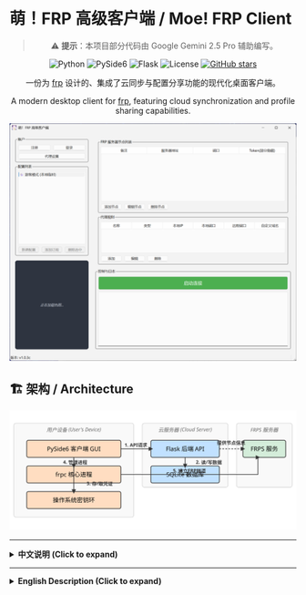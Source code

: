 # 萌！FRP 高级客户端 / Moe! FRP Client

<div align="center">
 
> ⚠️ **提示**：本项目部分代码由 Google Gemini 2.5 Pro 辅助编写。

![Python](https://img.shields.io/badge/Python-3.12%2B-blue?logo=python)
![PySide6](https://img.shields.io/badge/UI-PySide6-orange?logo=qt)
![Flask](https://img.shields.io/badge/Backend-Flask-black?logo=flask)
![License](https://img.shields.io/badge/License-MIT-green)
[![GitHub stars](https://img.shields.io/github/stars/XMZO/MoeFrpClient?style=social)](https://github.com/XMZO/MoeFrpClient/stargazers)

一份为 [frp](https://github.com/fatedier/frp) 设计的、集成了云同步与配置分享功能的现代化桌面客户端。

A modern desktop client for [frp](https://github.com/fatedier/frp), featuring cloud synchronization and profile sharing capabilities.

</div>

![软件截图](assets/screenshot.png)

## 🏗️ 架构 / Architecture

![项目架构图](assets/architecture.svg)

---

<details>
<summary><strong>中文说明 (Click to expand)</strong></summary>

## 简介

**萌！FRP 客户端** 是一个基于 Python 和 PySide6 构建的 `frp` 图形化工具。它旨在提供一个比原生命令行更直观、更易于管理的 `frpc` 操作体验，并引入了**云端同步**和**配置分享**等高级功能，旨在为 `frp` 用户提供一个功能更丰富、操作更便捷的图形化管理方案。

## ✨ 主要功能

### **账户与配置管理**
*   **多模式配置**:
    *   **游客模式**: 无需登录，用于本地临时配置和快速测试。
    *   **云端配置**: 登录后，个人配置将自动与云端服务器同步，实现多设备共享。
    *   **订阅模式**: 支持一键添加他人分享的配置，并能与分享源保持同步更新。
*   **完整的用户系统**: 支持用户注册、登录，并提供安全的、基于令牌的密码重置流程。
*   **强大的分享系统**:
    *   **完整分享**: 分享一个固定的、不可修改的 `frp` 配置包。
    *   **模板分享**: 分享一个可定制的模板，允许订阅者选择节点、自定义本地端口等。
    *   **分享管理**: 用户可以随时查看、管理或撤销自己创建的分享。

### **安全机制**
*   **客户端校验**: 客户端与服务器之间通过版本密钥和核心组件哈希进行严格的双向校验，防止非法客户端接入。
*   **挑战-响应登录**: 登录过程采用动态挑战码 (`Challenge`) 与登录证明 (`Proof`) 机制，有效防御重放攻击。
*   **分层本地加密**: 应用设置和“记住密码”等敏感信息，使用派生自机器唯一ID的密钥进行二次加密后，安全地存储在操作系统的密钥环 (Keyring) 中。
*   **防爆破延时**: 登录时采用基于 **Argon2** 的计算密集型延时，显著增加暴力破解的攻击成本。
*   **服务端安全**: 后端使用强密码哈希（Argon2）并对核心API（如登录、注册）设置了速率限制，以抵御恶意请求。

### **用户体验优化**
*   **智能日志解析**: 自动解析 `frpc` 的原始日志，仅呈现“代理启动成功”、“连接失败”等关键的、结构化的信息。
*   **美观的UI与交互**: 每次启动时从多个在线API源随机获取背景图片，并内置了支持 GIF 动画、无级缩放、拖动平移和右键保存的高级图片查看器。
*   **一键节点测速**: 快速测试所有服务器节点的网络延迟，并直观地在下拉列表中展示结果。
*   **应用级代理**: 支持独立设置客户端自身的网络代理（HTTP/SOCKS5），用于API请求和图片下载，该设置不影响`frp`核心隧道的连接。
*   **灵活的账户管理**: 提供“退出登录”（保留凭证）和“切换账户”（清除凭证）两种退出方式。

## 🚀 部署与使用

### **1. 核心组件说明**
*   **MoeFrpClient.mfc**: 这是 `frpc` 的核心动态链接库。 **你必须提供此文件**，并将其与主程序 `main.py` 放置在同一目录下，客户端才能启动FRP隧道。
*   **server.py**: 这是可选的后端服务器。如果你想拥有自己的账户系统和云同步功能，你需要部署它。如果你只是想连接到一个已有的服务，你则无需关心此文件。
*   **generate_invite_code.py**: 服务端管理工具，用于生成邀请码、管理用户等。

### **2. 服务端部署 (自托管用户)**
```bash
# 1. 进入服务端目录
cd server

# 2. (推荐) 创建并激活虚拟环境
python -m venv venv
# Windows: venv\Scripts\activate | macOS/Linux: source venv/bin/activate

# 3. 安装依赖
pip install -r requirements.txt

# 4. 首次运行会自动初始化数据库
python server.py
```
**管理员设置**: 为了使用重置密码等高级功能，你需要手动为你注册的账户提升权限。使用任何SQLite工具打开 `server/users.db` 文件，并执行：
```sql
UPDATE users SET role = 'admin' WHERE nickname = '你的管理员昵称';
```

### **3. 客户端安装**
```bash
# 1. 克隆本仓库并进入项目根目录
git clone https://github.com/XMZO/MoeFrpClient.git
cd MoeFrpClient

# 2. (推荐) 创建并激活虚拟环境
python -m venv venv
# Windows: venv\Scripts\activate | macOS/Linux: source venv/bin/activate

# 3. 安装依赖
pip install -r requirements.txt

# 4. [可选] 如需使用SOCKS5代理，请额外安装
pip install "requests[socks]"
```

### **4. 客户端配置与运行**
*   **连接自建服务器**: 如果你部署了自己的后端，请修改 `client/config.py` 文件中的 `CLOUD_SERVER_URL` 为你的服务器地址。
*   **启动客户端**: 确保 `MoeFrpClient.mfc` 文件已放置在 `client` 目录下，然后运行：
    ```bash
    python client/main.py
    ```

### **5. 服务端管理**
如果你是服务器管理员，可以使用管理工具与用户和邀请码进行交互：
```bash
# 进入服务端目录
cd server

# 以交互模式启动管理工具
python generate_invite_code.py
```
该工具会提示你输入操作选项，对于重置密码等敏感操作，会要求你使用管理员账户登录以进行授权。

## 🤝 贡献

欢迎任何形式的贡献。如果您有改进建议或发现 Bug，请随时提出 Issue。如果您希望贡献代码，请遵循标准的 Fork & Pull Request 流程。

## 📄 开源许可

本项目基于 [MIT License](LICENSE) 开源。  
This project includes the [frp](https://github.com/fatedier/frp) binary (`frpc`), which is licensed under the [Apache License 2.0](https://github.com/fatedier/frp/blob/dev/LICENSE).  
See `assets/frp/LICENSE` for details.

</details>

---

<details>
<summary><strong>English Description (Click to expand)</strong></summary>

## Introduction

**Moe! FRP Client** is a graphical tool for `frp` built with Python and PySide6. It aims to provide a more intuitive and manageable user experience for `frpc` compared to the native command line, introducing advanced features like **cloud synchronization** and **profile sharing** to provide a more feature-rich and user-friendly graphical management solution for frp users.

## ✨ Key Features

### **Account & Profile Management**
*   **Multi-Mode Configuration**:
    *   **Guest Mode**: No login required for local, temporary configurations and quick testing.
    *   **Cloud Profiles**: After logging in, personal profiles are automatically synchronized with the cloud server for multi-device access.
    *   **Subscription Mode**: Supports one-click subscription to profiles shared by others, with automatic updates from the source.
*   **Complete User System**: Supports user registration, login, and a secure, token-based password reset process.
*   **Powerful Sharing System**:
    *   **Full Share**: Share a fixed, non-editable `frp` configuration package.
    *   **Template Share**: Share a customizable template that allows subscribers to select nodes, define local ports, etc.
    *   **Share Management**: Users can view, manage, or revoke their created shares at any time.

### **Security Mechanisms**
*   **Client Validation**: Strict two-way validation between the client and server using a version secret and core component hash to prevent unauthorized client access.
*   **Challenge-Response Login**: The login process employs a dynamic challenge and proof mechanism to effectively defend against replay attacks.
*   **Hierarchical Local Encryption**: Sensitive information, such as application settings and "Remember Me" credentials, is encrypted with a key derived from a unique machine ID and securely stored in the OS's native Keyring.
*   **Anti-Brute-Force Delay**: A computationally intensive delay based on **Argon2** is implemented during login to significantly increase the cost of brute-force attacks.
*   **Server-Side Safeguards**: The backend uses strong password hashing (Argon2) and rate-limits core APIs (e.g., login, register) to mitigate malicious requests.

### **User Experience Enhancements**
*   **Intelligent Log Parsing**: Automatically parses raw `frpc` logs to present only key, structured information, such as "Proxy started successfully" or "Connection failed".
*   **Aesthetic UI & Interaction**: Fetches a random background image on startup from multiple online API sources and includes an advanced image viewer with GIF support, smooth zooming, panning, and right-click save.
*   **One-Click Node Ping Test**: Quickly tests the network latency of all server nodes and displays the results intuitively in a dropdown list.
*   **Application-Level Proxy**: Supports independent configuration of a network proxy (HTTP/SOCKS5) for the client itself, used for API requests and image downloads, without affecting the core `frp` tunnel connection.
*   **Flexible Account Management**: Differentiates between "Logout" (keeps credentials) and "Switch Account" (clears credentials).

## 🚀 Deployment & Usage

### **1. Core Component Explanation**
*   **MoeFrpClient.mfc**: This is the core dynamic link library for `frpc`. **You must provide this file** and place it in the same directory as the main program (`main.py`) for the client to establish FRP tunnels.
*   **server.py**: This is the optional backend server. You need to deploy it if you want your own account system and cloud sync features. If you are just connecting to an existing service, you can ignore this file.
*   **generate_invite_code.py**: The server management tool for generating invitation codes, managing users, etc.

### **2. Server Deployment (For Self-Hosters)**
```bash
# 1. Navigate to the server directory
cd server

# 2. (Recommended) Create and activate a virtual environment
python -m venv venv
# Windows: venv\Scripts\activate | macOS/Linux: source venv/bin/activate

# 3. Install dependencies
pip install -r requirements.txt

# 4. The database will be initialized on the first run
python server.py
```
**Admin Setup**: To use advanced features like password resets, you need to manually elevate your account's privileges. Open `server/users.db` with any SQLite tool and execute:
```sql
UPDATE users SET role = 'admin' WHERE nickname = 'your_admin_nickname';
```

### **3. Client Installation**
```bash
# 1. Clone this repository and navigate to the project root
git clone https://github.com/XMZO/MoeFrpClient.git
cd MoeFrpClient

# 2. (Recommended) Create and activate a virtual environment
python -m venv venv
# Windows: venv\Scripts\activate | macOS/Linux: source venv/bin/activate

# 3. Install dependencies
pip install -r requirements.txt

# 4. [Optional] For SOCKS5 proxy support, install this extra
pip install "requests[socks]"
```

### **4. Client Configuration & Launch**
*   **Connecting to Your Own Server**: If you've deployed your own backend, edit the `CLOUD_SERVER_URL` in `client/config.py` to your server's address.
*   **Running the Client**: Ensure the `MoeFrpClient.mfc` file is in the `client` directory, then run:
    ```bash
    python client/main.py
    ```

### **5. Server Management**
If you are the server administrator, use the management tool to interact with users and invitation codes:
```bash
# Navigate to the server directory
cd server

# Start the management tool in interactive mode
python generate_invite_code.py
```
The tool will prompt you for actions. For sensitive operations like resetting a password, it will require you to log in with your admin account for authorization.

## 🤝 Contributing

Contributions of any kind are welcome. If you have suggestions for improvement or find a bug, please feel free to open an Issue. If you'd like to contribute code, please follow the standard Fork & Pull Request workflow.

## 📄 License

This project is licensed under the [MIT License](LICENSE).  
This project includes the [frp](https://github.com/fatedier/frp) binary (`frpc`), which is licensed under the [Apache License 2.0](https://github.com/fatedier/frp/blob/dev/LICENSE).  
See `assets/frp/LICENSE` for details.

</details>

